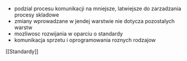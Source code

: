 - podzial procesu komunikacji na mniejsze, latwiejsze do zarzadzania procesy skladowe
- zmiany wprowadzane w jendej warstwie nie dotycza pozostalych warstw
- mozliwosc rozwijania w oparciu o standardy
- komunikacja sprzetu i oprogramowania roznych rodzajow

[[Standardy]]